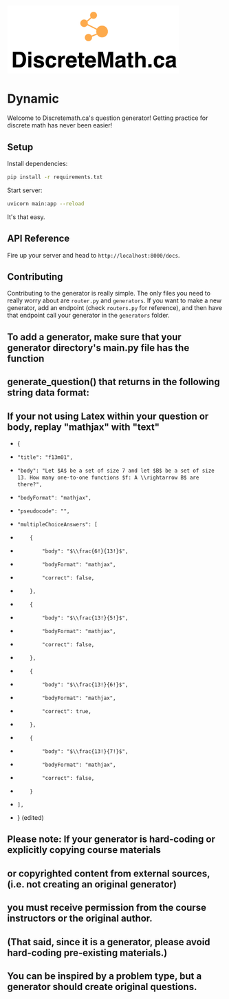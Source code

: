 <img src="../docs/logo.png" width="400px">


# Dynamic

Welcome to Discretemath.ca's question generator! Getting practice for discrete math has never been easier!

## Setup

Install dependencies:
```bash
pip install -r requirements.txt
```

Start server:
```bash
uvicorn main:app --reload
```

It's that easy.

## API Reference

Fire up your server and head to `http://localhost:8000/docs`.

## Contributing

Contributing to the generator is really simple. The only files you need to really worry about are `router.py` and `generators`. If you want to make a new generator, add an endpoint (check `routers.py` for reference), and then have that endpoint call your generator in the `generators` folder.

## To add a generator, make sure that your generator directory's main.py file has the function
## generate_question() that returns in the following string data format:
## If your not using Latex within your question or body, replay "mathjax" with "text"

* {
*     "title": "f13m01",
*     "body": "Let $A$ be a set of size 7 and let $B$ be a set of size 13. How many one-to-one functions $f: A \\rightarrow B$ are there?",
*     "bodyFormat": "mathjax",
*     "pseudocode": "",
*     "multipleChoiceAnswers": [
*         {
*             "body": "$\\frac{6!}{13!}$",
*             "bodyFormat": "mathjax",
*             "correct": false,
*         },
*         {
*             "body": "$\\frac{13!}{5!}$",
*             "bodyFormat": "mathjax",
*             "correct": false,
*         },
*         {
*             "body": "$\\frac{13!}{6!}$",
*             "bodyFormat": "mathjax",
*             "correct": true,
*         },
*         {
*             "body": "$\\frac{13!}{7!}$",
*             "bodyFormat": "mathjax",
*             "correct": false,
*         }
*     ],
* } (edited)

## Please note: If your generator is hard-coding or explicitly copying course materials
## or copyrighted content from external sources, (i.e. not creating an original generator)
## you must receive permission from the course instructors or the original author.
## (That said, since it is a generator, please avoid hard-coding pre-existing materials.)
## You can be inspired by a problem type, but a generator should create original questions.
